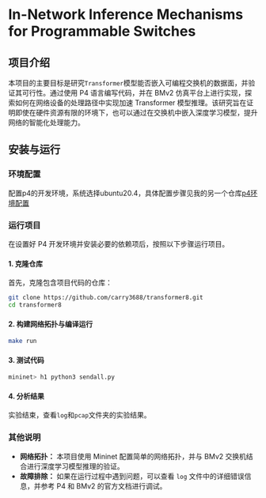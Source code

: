 # In-Network Inference Mechanisms for Programmable Switches
## 项目介绍

本项目的主要目标是研究`Transformer`模型能否嵌入可编程交换机的数据面，并验证其可行性。通过使用 P4 语言编写代码，并在 BMv2 仿真平台上进行实现，探索如何在网络设备的处理路径中实现加速 Transformer 模型推理。该研究旨在证明即使在硬件资源有限的环境下，也可以通过在交换机中嵌入深度学习模型，提升网络的智能化处理能力。

## 安装与运行
### 环境配置
配置p4的开发环境，系统选择ubuntu20.4，具体配置步骤见我的另一个仓库[p4环境配置](https://github.com/carry3688/p4_environment/blob/main/README.md)

### 运行项目

在设置好 P4 开发环境并安装必要的依赖项后，按照以下步骤运行项目。

#### 1. 克隆仓库

首先，克隆包含项目代码的仓库：

```bash
git clone https://github.com/carry3688/transformer8.git
cd transformer8
```

#### 2. 构建网络拓扑与编译运行

```bash
make run
```


#### 3. 测试代码

```bash
mininet> h1 python3 sendall.py
```

#### 4. 分析结果

实验结束，查看`log`和`pcap`文件夹的实验结果。


### 其他说明

- **网络拓扑：** 本项目使用 Mininet 配置简单的网络拓扑，并与 BMv2 交换机结合进行深度学习模型推理的验证。
- **故障排除：** 如果在运行过程中遇到问题，可以查看 `log` 文件中的详细错误信息，并参考 P4 和 BMv2 的官方文档进行调试。
